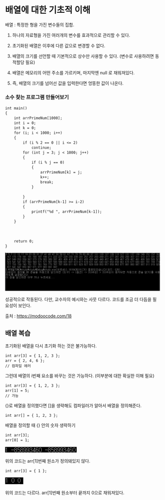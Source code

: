 # 배열에 대한 기초적 이해

배열 : 특정한 형을 가진 변수들의 집합.

1. 하나의 자료형을 가진 여러개의 변수를 효과적으로 관리할 수 있다.

2. 초기화된 배열은 이후에 다른 값으로 변경할 수 없다.

3. 배열의 크기를 선언할 때 기본적으로 상수만 사용할 수 있다. (변수로 사용하려면 동적할당 필요)

4. 배열은 메모리의 어떤 주소를 가르키며, 마지막엔 null 로 채워져있다.

5. 즉, 배열의 크기를 넘어선 값을 입력한다면 엉뚱한 값이 나온다.

### 소수 찾는 프로그램 만들어보기

    int main()
    {
        int arrPrimeNum[1000];
        int i = 0;
        int k = 0;
        for (i; i < 1000; i++)
        {
            if (i % 2 == 0 || i <= 2)
                continue;
            for (int j = 3; j < 1000; j++)
            {
                if (i % j == 0)
                {
                    arrPrimeNum[k] = j;
                    k++;
                    break;
                }

            }
            if (arrPrimeNum[k-1] >= i-2)
            {
                printf("%d ", arrPrimeNum[k-1]);
            }
        }



        return 0;
    }

![0](/img/primeNum_0.PNG)

성공적으로 작동된다.
다만, 교수자의 예시와는 사뭇 다르다.
코드를 조금 더 다듬을 필요성이 보인다.

출처 : https://modoocode.com/18

## 배열 복습

초기화된 배열을 다시 초기화 하는 것은 불가능하다.

    int arr[3] = { 1, 2, 3 };
    arr = { 2, 4, 6 };
    // 컴파일 에러

그런데 배열의 i번째 요소를 바꾸는 것은 가능하다. (이부분에 대한 확실한 이해 필요)

    int arr[3] = { 1, 2, 3 };
    arr[1] = 5;
    // 가능

{}로 배열을 정의했다면 []을 생략해도 컴파일러가 알아서 배열을 정의해준다.

    int arr[] = { 1, 2, 3 };

배열을 정의할 때 {} 안의 숫자 생략하기

    int arr[3];
    arr[0] = 1;

![](/img/arr_1.PNG)

위의 코드는 arr[1]번째 원소가 정의돼있지 않다.

    int arr[3] = { 1 };

![](/img/arr_0.PNG)

위의 코드는 다르다. arr[1]번째 원소부터 끝까지 0으로 채워져있다.
